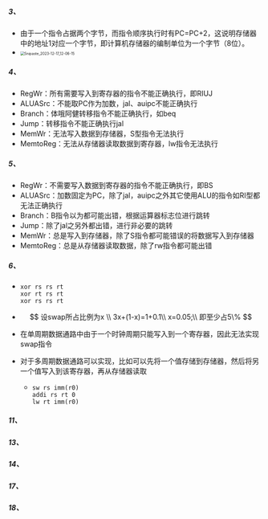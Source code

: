 ##### 3、

- 由于一个指令占据两个字节，而指令顺序执行时有PC=PC+2，这说明存储器中的地址1对应一个字节，即计算机存储器的编制单位为一个字节（8位）。
- <img src="https://thdlrt.oss-cn-beijing.aliyuncs.com/Snipaste_2023-12-17_12-06-15.png" alt="Snipaste_2023-12-17_12-06-15" style="zoom:50%;" />

##### 4、

- RegWr：所有需要写入到寄存器的指令不能正确执行，即RIUJ
- ALUASrc：不能取PC作为加数，jal、auipc不能正确执行
- Branch：体哦阿健转移指令不能正确执行，如beq
- Jump：转移指令不能正确执行jal
- MemWr：无法写入数据到存储器，S型指令无法执行
- MemtoReg：无法从存储器读取数据到寄存器，lw指令无法执行

##### 5、

- RegWr：不需要写入数据到寄存器的指令不能正确执行，即BS
- ALUASrc：加数固定为PC，除了jal，auipc之外其它使用ALU的指令如RI型都无法正确执行
- Branch：B指令以为都可能出错，根据运算器标志位进行跳转
- Jump：除了jal之另外都出错，进行非必要的跳转
- MemWr：总是写入到存储器，除了S指令都可能错误的将数据写入到存储器
- MemtoReg：总是从存储器读取数据，除了rw指令都可能出错

##### 6、

- ```assembly
  xor rs rs rt
  xor rt rs rt
  xor rs rs rt
  ```

- $$
  设swap所占比例为x \\
  3x+(1-x)=1+0.1\\
  x=0.05;\\
  即至少占5\%
  $$

- 在单周期数据通路中由于一个时钟周期只能写入到一个寄存器，因此无法实现swap指令

- 对于多周期数据通路可以实现，比如可以先将一个值存储到存储器，然后将另一个值写入到该寄存器，再从存储器读取

  - ```assembly
    sw rs imm(r0)
    addi rs rt 0
    lw rt imm(r0)
    ```

##### 11、



##### 13、



##### 14、



##### 17、



##### 18、